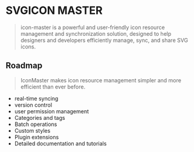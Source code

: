 # SVGICON MASTER

> icon-master is a powerful and user-friendly icon resource management and synchronization solution, designed to help designers and developers efficiently manage, sync, and share SVG icons.

## Roadmap
> IconMaster makes icon resource management simpler and more efficient than ever before.
+ real-time syncing
+ version control
+ user permission management
+ Categories and tags
+ Batch operations
+ Custom styles
+ Plugin extensions
+ Detailed documentation and tutorials

